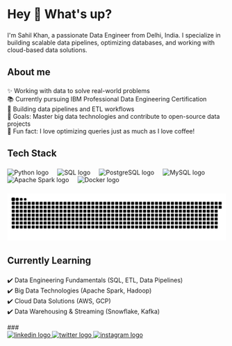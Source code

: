 <h1 align="left">Hey 👋 What's up?</h1>

###

<p align="left">I'm Sahil Khan, a passionate Data Engineer from Delhi, India. I specialize in building scalable data pipelines, optimizing databases, and working with cloud-based data solutions.</p>

###

<h2 align="left">About me</h2>

###


<p align="left">
✨ Working with data to solve real-world problems <br>
📚 Currently pursuing IBM Professional Data Engineering Certification <br>
🚀 Building data pipelines and ETL workflows <br>
🎯 Goals: Master big data technologies and contribute to open-source data projects <br>
🎲 Fun fact: I love optimizing queries just as much as I love coffee! 
</p>

###

<h2 align="left">Tech Stack</h2>

###

<div align="left">
  <img src="https://cdn.jsdelivr.net/gh/devicons/devicon/icons/python/python-original.svg" height="40" alt="Python logo"  />
  <img width="12" />
  <img src="https://cdn.jsdelivr.net/gh/devicons/devicon/icons/sqlite/sqlite-original.svg" height="40" alt="SQL logo"  />
  <img width="12" />
  <img src="https://cdn.jsdelivr.net/gh/devicons/devicon/icons/postgresql/postgresql-original.svg" height="40" alt="PostgreSQL logo"  />
  <img width="12" />
  <img src="https://cdn.jsdelivr.net/gh/devicons/devicon/icons/mysql/mysql-original.svg" height="40" alt="MySQL logo"  />
  <img width="12" />
  <img src="https://cdn.jsdelivr.net/gh/devicons/devicon/icons/apache/apache-original.svg" height="40" alt="Apache Spark logo"  />
  <img width="12" />
  <img src="https://cdn.jsdelivr.net/gh/devicons/devicon/icons/docker/docker-original.svg" height="40" alt="Docker logo"  />
  <img width="12" />
  
</div>

###

<img src="https://raw.githubusercontent.com/sahiillx/sahiillx/output/snake.svg" alt="Snake animation" />


###

<h2 align="left">Currently Learning</h2>

###

<p align="left">
✔️ Data Engineering Fundamentals (SQL, ETL, Data Pipelines)<br>
✔️ Big Data Technologies (Apache Spark, Hadoop)<br>
✔️ Cloud Data Solutions (AWS, GCP)<br>
✔️ Data Warehousing & Streaming (Snowflake, Kafka)
</p>
###

<div align="left">
  <a href="https://www.linkedin.com/in/sahiillx/" target="_blank">
    <img src="https://raw.githubusercontent.com/maurodesouza/profile-readme-generator/master/src/assets/icons/social/linkedin/default.svg" width="52" height="40" alt="linkedin logo"  />
  </a>
  <a href="https://twitter.com/ssahillx" target="_blank">
    <img src="https://raw.githubusercontent.com/maurodesouza/profile-readme-generator/master/src/assets/icons/social/twitter/default.svg" width="52" height="40" alt="twitter logo"  />
  </a>
  <a href="https://www.instagram.com/sahiillx/" target="_blank">
    <img src="https://raw.githubusercontent.com/maurodesouza/profile-readme-generator/master/src/assets/icons/social/instagram/default.svg" width="52" height="40" alt="instagram logo"  />
  </a>
</div>

###
